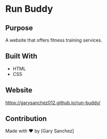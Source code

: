 # Run Buddy

## Purpose
A website that offers fitness training services.

## Built With
* HTML
* CSS

## Website
https://garysanchez012.github.io/run-buddy/

## Contribution
Made with ❤️ by [Gary Sanchez]
